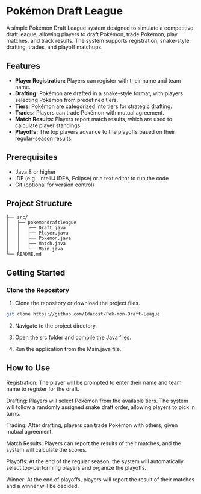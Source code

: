 # Pokémon Draft League

A simple Pokémon Draft League system designed to simulate a competitive draft league, allowing players to draft Pokémon, trade Pokémon, play matches, and track results. The system supports registration, snake-style drafting, trades, and playoff matchups.

## Features

- **Player Registration:** Players can register with their name and team name.
- **Drafting:** Pokémon are drafted in a snake-style format, with players selecting Pokémon from predefined tiers.
- **Tiers**: Pokémon are categorized into tiers for strategic drafting.
- **Trades:** Players can trade Pokémon with mutual agreement.
- **Match Results:** Players report match results, which are used to calculate player standings.
- **Playoffs:** The top players advance to the playoffs based on their regular-season results.

## Prerequisites

- Java 8 or higher
- IDE (e.g., IntelliJ IDEA, Eclipse) or a text editor to run the code
- Git (optional for version control)

## Project Structure

```plaintext
├── src/
│   ├── pokemondraftleague
│   │   ├── Draft.java
│   │   ├── Player.java
│   │   ├── Pokemon.java
│   │   ├── Match.java
│   │   └── Main.java
└── README.md
```

## Getting Started

### Clone the Repository

1. Clone the repository or download the project files.
```bash
git clone https://github.com/Idacost/Pok-mon-Draft-League
```
2. Navigate to the project directory.

3. Open the src folder and compile the Java files.

4. Run the application from the Main.java file.

## How to Use

Registration: The player will be prompted to enter their name and team name to register for the draft.

Drafting: Players will select Pokémon from the available tiers. The system will follow a randomly assigned snake draft order, allowing players to pick in turns.

Trading: After drafting, players can trade Pokémon with others, given mutual agreement.

Match Results: Players can report the results of their matches, and the system will calculate the scores.

Playoffs: At the end of the regular season, the system will automatically select top-performing players and organize the playoffs.

Winner: At the end of playoffs, players will report the result of their matches and a winner will be decided.


